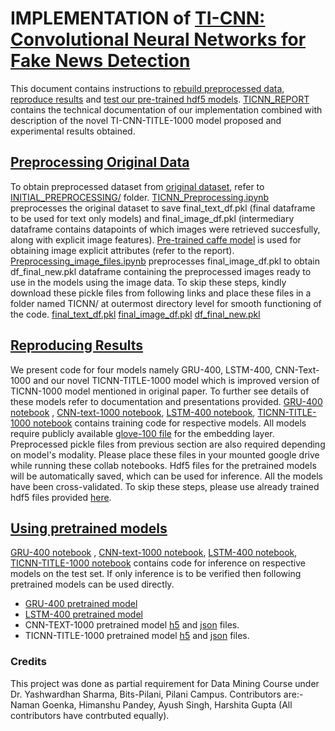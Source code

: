 # IMPLEMENTATION of [TI-CNN: Convolutional Neural Networks for Fake News Detection](https://arxiv.org/pdf/1806.00749v1.pdf)

This document contains instructions to [rebuild preprocessed data](#prepro), [reproduce results](#resu) and [test our pre-trained hdf5 models](#pretr). [TICNN_REPORT](https://github.com/coderjedi/Data-Mining-Assignment-TICNN/blob/main/TICNN-Implementation/TICNN_REPORT.pdf) contains the technical documentation of our implementation combined with description of the novel TI-CNN-TITLE-1000 model proposed and experimental results obtained.  


## [Preprocessing Original Data](#prepro)
To obtain preprocessed dataset from [original dataset](https://drive.google.com/open?id=0B3e3qZpPtccsMFo5bk9Ib3VCc2c), refer to [INITIAL\_PREPROCESSING/](https://github.com/coderjedi/Data-Mining-Assignment-TICNN/tree/main/TICNN-Implementation/INITIAL_PREPROCESSING) folder. [TICNN\_Preprocessing.ipynb](https://github.com/coderjedi/Data-Mining-Assignment-TICNN/blob/main/TICNN-Implementation/INITIAL_PREPROCESSING/TICNN_Preprocessing.ipynb) preprocesses the original dataset to save final\_text\_df.pkl (final dataframe to be used for text only models) and final\_image\_df.pkl (intermediary dataframe contains datapoints of which images were retrieved succesfully, along with explicit image features). [Pre-trained caffe model](https://github.com/vinuvish/Face-detection-with-OpenCV-and-deep-learning/blob/master/models/deploy.prototxt.txt) is used for obtaining image explicit attributes (refer to the report).   
[Preprocessing\_image\_files.ipynb](https://github.com/coderjedi/Data-Mining-Assignment-TICNN/blob/main/TICNN-Implementation/INITIAL_PREPROCESSING/Preprocessing_image_files.ipynb) preprocesses final\_image\_df.pkl to obtain df\_final\_new.pkl dataframe containing the preprocessed images ready to use in the models using the image data.
To skip these steps, kindly download these pickle files from following links and place these files in a folder named TICNN/ at outermost directory level for smooth functioning of the code.
[final\_text\_df.pkl](https://drive.google.com/file/d/1urxltOuRs-wufLfZSvI5zdVZzc06Wtk-/view?usp=sharing)
[final\_image\_df.pkl](https://drive.google.com/file/d/1grzlAGZk_IfniDPJWJObsBKPkgwH4Ny8/view?usp=sharing)
[df\_final\_new.pkl](https://drive.google.com/file/d/1fXLXM_zfekyW6SrwlQLgEM3Jz0JM74Zh/view?usp=sharing)

## [Reproducing Results](#resu)
We present code for four models namely GRU-400, LSTM-400, CNN-Text-1000 and our novel TICNN-TITLE-1000 model which is improved version of TICNN-1000 model mentioned in original paper. To further see details of these models refer to documentation and presentations provided. [GRU-400 notebook](https://github.com/coderjedi/Data-Mining-Assignment-TICNN/blob/main/TICNN-Implementation/GRU-400/GRU-400.ipynb) , [CNN-text-1000 notebook](https://github.com/coderjedi/Data-Mining-Assignment-TICNN/blob/main/TICNN-Implementation/CNN-Text-1000/CNN_text_1000_training.ipynb), [LSTM-400 notebook](https://github.com/coderjedi/Data-Mining-Assignment-TICNN/blob/main/TICNN-Implementation/LSTM-400/Train_LSTM.ipynb), [TICNN-TITLE-1000 notebook](https://github.com/coderjedi/Data-Mining-Assignment-TICNN/blob/main/TICNN-Implementation/TICNN-TITLE-1000/TICNN_TITLE_1000_training.ipynb) contains training code for respective models. All models require publicly available [glove-100 file](https://drive.google.com/file/d/14CJFRKctq_lioE8FHst7Zhw259rquC25/view?usp=sharing) for the embedding layer. Preprocessed pickle files from previous section are also required depending on model's modality. Please place these files in your mounted google drive while running these collab notebooks. Hdf5 files for the pretrained models will be automatically saved, which can be used for inference. All the models have been cross-validated. To skip these steps, please use already trained hdf5 files provided [here](#pretr).


## [Using pretrained models](#pretr)

[GRU-400 notebook](https://github.com/coderjedi/Data-Mining-Assignment-TICNN/blob/main/TICNN-Implementation/GRU-400/GRU_400_test.ipynb) , [CNN-text-1000 notebook](https://github.com/coderjedi/Data-Mining-Assignment-TICNN/blob/main/TICNN-Implementation/CNN-Text-1000/CNN_Text_1000_test.ipynb), [LSTM-400 notebook](https://github.com/coderjedi/Data-Mining-Assignment-TICNN/blob/main/TICNN-Implementation/LSTM-400/LSTM_Test.ipynb), [TICNN-TITLE-1000 notebook](https://github.com/coderjedi/Data-Mining-Assignment-TICNN/blob/main/TICNN-Implementation/TICNN-TITLE-1000/TICNN_TITLE_1000_test_demo.ipynb) contains  code for inference on respective models on the test set.
If only inference is to be verified then following pretrained models can be used directly.
* [GRU-400 pretrained model](https://drive.google.com/file/d/1QNabVOOKnEe92tcoRFcE4lQhT3Lbeffu/view?usp=sharing) 
* [LSTM-400 pretrained model](https://drive.google.com/file/d/1G7JbUmf9pgTNKmI9vAkm2cZrq9_3Mktv/view?usp=sharing) 
* CNN-TEXT-1000 pretrained model [h5](https://drive.google.com/file/d/1f85SOgyCKMmyUYjX_FmoidX4j8pwWGcA/view?usp=sharing) and [json](https://drive.google.com/file/d/1bbekrCFJHBJNUI0BgcDuH1y0Tx7oVyLt/view?usp=sharing) files. 
* TICNN-TITLE-1000 pretrained model [h5](https://drive.google.com/file/d/1JHNQo882K6RsLA7l2yDooDzZzpzG8iFq/view?usp=sharing) and [json](https://drive.google.com/file/d/1aZizdNMuHd3eAzlnKHlk83nE8HHf9o3x/view?usp=sharing) files. 

### Credits
This project was done as partial requirement for Data Mining Course under Dr. Yashwardhan Sharma, Bits-Pilani, Pilani Campus. Contributors are:- Naman Goenka, Himanshu Pandey, Ayush Singh, Harshita Gupta
(All contributors have contrbuted equally).




